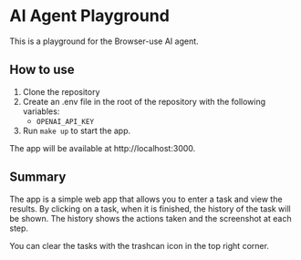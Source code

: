 # AI Agent Playground

This is a playground for the Browser-use AI agent.

## How to use

1. Clone the repository
2. Create an .env file in the root of the repository with the following variables:
   - `OPENAI_API_KEY`
3. Run `make up` to start the app.

The app will be available at http://localhost:3000.

## Summary

The app is a simple web app that allows you to enter a task and view the results. By clicking on a task, when it is finished, the history of the task will be shown. The history shows the actions taken and the screenshot at each step. 

You can clear the tasks with the trashcan icon in the top right corner.


